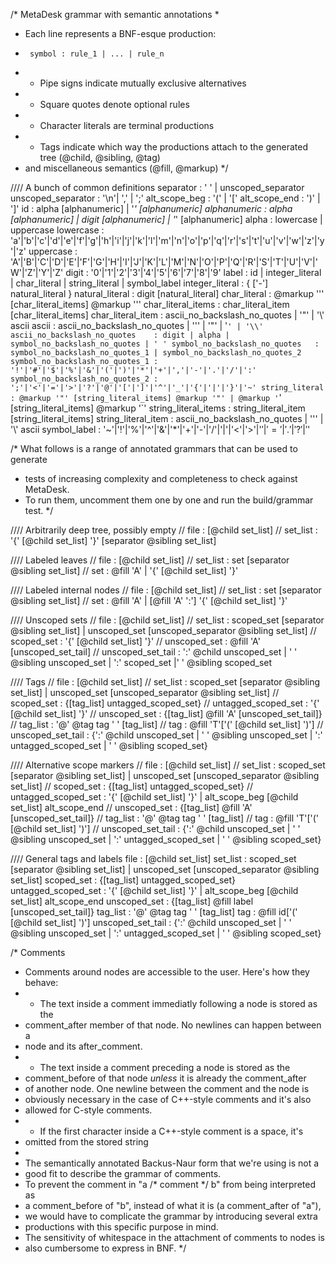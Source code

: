 /* MetaDesk grammar with semantic annotations
 *
 * Each line represents a BNF-esque production:
 *      symbol : rule_1 | ... | rule_n
 * - Pipe signs indicate mutually exclusive alternatives
 * - Square quotes denote optional rules
 * - Character literals are terminal productions
 * - Tags indicate which way the productions attach to the generated tree (@child, @sibling, @tag)
 *   and miscellaneous semantics (@fill, @markup)
 */

//// A bunch of common definitions
separator           : ' ' | unscoped_separator
unscoped_separator  : '\n'| ',' | ';'
alt_scope_beg       : '(' | '['
alt_scope_end       : ')' | ']'
id                  : alpha [alphanumeric] | '_' [alphanumeric]
alphanumeric        : alpha [alphanumeric] | digit [alphanumeric] | '_' [alphanumeric]
alpha               : lowercase | uppercase
lowercase           : 'a'|'b'|'c'|'d'|'e'|'f'|'g'|'h'|'i'|'j'|'k'|'l'|'m'|'n'|'o'|'p'|'q'|'r'|'s'|'t'|'u'|'v'|'w'|'z'|'y'|'z'
uppercase           : 'A'|'B'|'C'|'D'|'E'|'F'|'G'|'H'|'I'|'J'|'K'|'L'|'M'|'N'|'O'|'P'|'Q'|'R'|'S'|'T'|'U'|'V'|'W'|'Z'|'Y'|'Z'
digit               : '0'|'1'|'2'|'3'|'4'|'5'|'6'|'7'|'8'|'9'
label               : id | integer_literal | char_literal | string_literal | symbol_label
integer_literal     : { ['-'] natural_literal }
natural_literal     : digit [natural_literal]
char_literal                    : @markup '\'' [char_literal_items] @markup '\''
char_literal_items              : char_literal_item [char_literal_items]
char_literal_item               : ascii_no_backslash_no_quotes | '"' | '\\' ascii
ascii                           : ascii_no_backslash_no_quotes | '\'' | '"' | '`' | '\\'
ascii_no_backslash_no_quotes    : digit | alpha | symbol_no_backslash_no_quotes | ' '
symbol_no_backslash_no_quotes   : symbol_no_backslash_no_quotes_1 | symbol_no_backslash_no_quotes_2
symbol_no_backslash_no_quotes_1 : '!'|'#'|'$'|'%'|'&'|'('|')'|'*'|'+'|','|'-'|'.'|'/'|':'
symbol_no_backslash_no_quotes_2 : ';'|'<'|'='|'>'|'?'|'@'|'['|']'|'^'|'_'|'{'|'|'|'}'|'~'
string_literal                  : @markup '"' [string_literal_items] @markup '"' | @markup '`' [string_literal_items] @markup '`'
string_literal_items            : string_literal_item [string_literal_items]
string_literal_item             : ascii_no_backslash_no_quotes | '\'' | '\\' ascii
symbol_label                    : '~'|'!'|'%'|'^'|'&'|'*'|'+'|'-'|'/'|'|'|'<'|'>'|'$'|'='|'.'|'?'|'$'

/* What follows is a range of annotated grammars that can be used to generate
 * tests of increasing complexity and completeness to check against MetaDesk.
 * To run them, uncomment them one by one and run the build/grammar test.
 */

//// Arbitrarily deep tree, possibly empty
// file                : [@child set_list]
// set_list            : '{' [@child set_list] '}' [separator @sibling set_list]

//// Labeled leaves
// file            : [@child set_list]
// set_list        : set [separator @sibling set_list]
// set             : @fill 'A' | '{' [@child set_list] '}'

//// Labeled internal nodes
// file            : [@child set_list]
// set_list        : set [separator @sibling set_list]
// set             : @fill 'A' | [@fill 'A' ':'] '{' [@child set_list] '}'

//// Unscoped sets
// file                : [@child set_list]
// set_list            : scoped_set [separator @sibling set_list] | unscoped_set [unscoped_separator @sibling set_list]
// scoped_set          : '{' [@child set_list] '}'
// unscoped_set        : @fill 'A' [unscoped_set_tail]
// unscoped_set_tail   : ':' @child unscoped_set | ' ' @sibling unscoped_set | ':' scoped_set |' ' @sibling scoped_set

//// Tags
// file                : [@child set_list]
// set_list            : scoped_set [separator @sibling set_list] | unscoped_set [unscoped_separator @sibling set_list]
// scoped_set          : {[tag_list] untagged_scoped_set}
// untagged_scoped_set : '{' [@child set_list] '}'
// unscoped_set        : {[tag_list] @fill 'A' [unscoped_set_tail]}
// tag_list            : '@' @tag tag ' ' [tag_list]
// tag                 : @fill 'T'['(' [@child set_list] ')']
// unscoped_set_tail   : {':' @child unscoped_set | ' ' @sibling unscoped_set | ':' untagged_scoped_set | ' ' @sibling scoped_set}

//// Alternative scope markers
// file                : [@child set_list]
// set_list            : scoped_set [separator @sibling set_list] | unscoped_set [unscoped_separator @sibling set_list]
// scoped_set          : {[tag_list] untagged_scoped_set}
// untagged_scoped_set : '{' [@child set_list] '}' | alt_scope_beg [@child set_list] alt_scope_end
// unscoped_set        : {[tag_list] @fill 'A' [unscoped_set_tail]}
// tag_list            : '@' @tag tag ' ' [tag_list]
// tag                 : @fill 'T'['(' [@child set_list] ')']
// unscoped_set_tail   : {':' @child unscoped_set | ' ' @sibling unscoped_set | ':' untagged_scoped_set | ' ' @sibling scoped_set}

//// General tags and labels
file                : [@child set_list]
set_list            : scoped_set [separator @sibling set_list] | unscoped_set [unscoped_separator @sibling set_list]
scoped_set          : {[tag_list] untagged_scoped_set}
untagged_scoped_set : '{' [@child set_list] '}' | alt_scope_beg [@child set_list] alt_scope_end
unscoped_set        : {[tag_list] @fill label [unscoped_set_tail]}
tag_list            : '@' @tag tag ' ' [tag_list]
tag                 : @fill id['(' [@child set_list] ')']
unscoped_set_tail   : {':' @child unscoped_set | ' ' @sibling unscoped_set | ':' untagged_scoped_set | ' ' @sibling scoped_set}

/* Comments
 * Comments around nodes are accessible to the user. Here's how they behave:
 * - The text inside a comment immediatly following a node is stored as the 
 *   comment_after member of that node. No newlines can happen between a 
 *   node and its after_comment.
 * - The text inside a comment preceding a node is stored as the 
 *   comment_before of that node _unless_ it is already the comment_after 
 *   of another node. One newline between the comment and the node is 
 *   obviously necessary in the case of C++-style comments and it's also
 *   allowed for C-style comments.
 * - If the first character inside a C++-style comment is a space, it's
 *   omitted from the stored string
 *
 * The semantically annotated Backus-Naur form that we're using is not a 
 * good fit to describe the grammar of comments.
 * To prevent the comment in "a /* comment */ b" from being interpreted as 
 * a comment_before of "b", instead of what it is (a comment_after of "a"),
 * we would have to complicate the grammar by introducing several extra 
 * productions with this specific purpose in mind.
 * The sensitivity of whitespace in the attachment of comments to nodes is
 * also cumbersome to express in BNF.
 */
